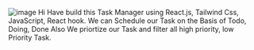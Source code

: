 ![image](https://github.com/user-attachments/assets/f993254e-4ccc-4a24-9daf-390d2882f2c1)
Hi Have build this Task Manager using React.js, Tailwind Css, JavaScript, React hook. We can Schedule our Task on the Basis of Todo, Doing, Done
Also We priortize our Task and filter all high priority, low Priority Task.
